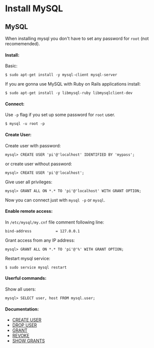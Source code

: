 # Install MySQL

## MySQL

When installing mysql you don't have to set any password for `root` (not recomemended).

#### Install:

Basic:

    $ sudo apt-get install -y mysql-client mysql-server

If you are gonna use MySQL with Ruby on Rails applications install:

    $ sudo apt-get install -y libmysql-ruby libmysqlclient-dev

#### Connect:

Use `-p` flag if you set up some password for `root` user.

    $ mysql -u root -p

#### Create User:

Create user with password:

    mysql> CREATE USER 'pi'@'localhost' IDENTIFIED BY 'mypass';

or create user without password:

    mysql> CREATE USER 'pi'@'localhost';

Give user all privileges:

    mysql> GRANT ALL ON *.* TO 'pi'@'localhost' WITH GRANT OPTION;

Now you can connect just with `mysql -p` or `mysql`.

#### Enable remote access:

In `/etc/mysql/my.cnf` file comment following line:

    bind-address           = 127.0.0.1

Grant access from any IP address:

    mysql> GRANT ALL ON *.* TO 'pi'@'%' WITH GRANT OPTION;

Restart mysql service:

    $ sudo service mysql restart

#### Userful commands:

Show all users:

    mysql> SELECT user, host FROM mysql.user;

#### Documentation:

* [CREATE USER](https://dev.mysql.com/doc/refman/5.1/en/create-user.html)
* [DROP USER](https://dev.mysql.com/doc/refman/5.1/en/drop-user.html)
* [GRANT](https://dev.mysql.com/doc/refman/5.1/en/grant.html)
* [REVOKE](https://dev.mysql.com/doc/refman/5.1/en/revoke.html)
* [SHOW GRANTS](http://dev.mysql.com/doc/refman/5.6/en/show-grants.html)
